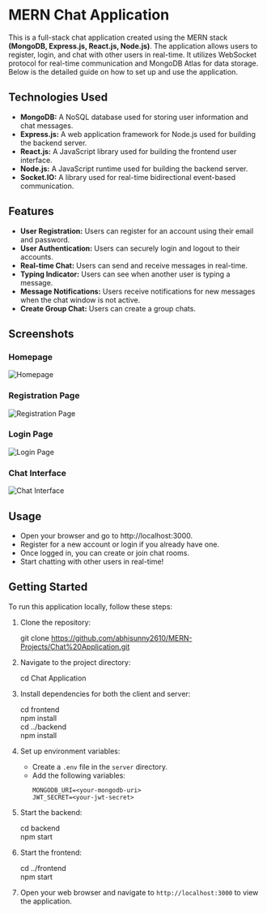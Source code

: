# MERN Chat Application

This is a full-stack chat application created using the MERN stack **(MongoDB, Express.js, React.js, Node.js)**. The application allows users to register, login, and chat with other users in real-time. It utilizes WebSocket protocol for real-time communication and MongoDB Atlas for data storage. Below is the detailed guide on how to set up and use the application.

## Technologies Used

- **MongoDB:** A NoSQL database used for storing user information and chat messages.
- **Express.js:** A web application framework for Node.js used for building the backend server.
- **React.js:** A JavaScript library used for building the frontend user interface.
- **Node.js:** A JavaScript runtime used for building the backend server.
- **Socket.IO:** A library used for real-time bidirectional event-based communication.

## Features

- **User Registration:** Users can register for an account using their email and password.
- **User Authentication:** Users can securely login and logout to their accounts.
- **Real-time Chat:** Users can send and receive messages in real-time.
- **Typing Indicator:** Users can see when another user is typing a message.
- **Message Notifications:** Users receive notifications for new messages when the chat window is not active.
- **Create Group Chat:** Users can create a group chats.

## Screenshots

### Homepage
![Homepage](/screenshots/home.png)

### Registration Page
![Registration Page](/screenshots/register.png)

### Login Page
![Login Page](/screenshots/login.png)

### Chat Interface
![Chat Interface](/screenshots/chat-interface.png)

## Usage
- Open your browser and go to http://localhost:3000.
- Register for a new account or login if you already have one.
- Once logged in, you can create or join chat rooms.
- Start chatting with other users in real-time!

## Getting Started

To run this application locally, follow these steps:

1. Clone the repository:
   
    git clone https://github.com/abhisunny2610/MERN-Projects/Chat%20Application.git

2. Navigate to the project directory: 
   
    cd Chat Application

3. Install dependencies for both the client and server:

    cd frontend \
    npm install \
    cd ../backend \
    npm install

4. Set up environment variables:

   - Create a `.env` file in the `server` directory.
   - Add the following variables:
     ```
     MONGODB_URI=<your-mongodb-uri>
     JWT_SECRET=<your-jwt-secret>
     ```

5. Start the backend:
   
    cd backend \
    npm start


6. Start the frontend:

    cd ../frontend \
    npm start

7. Open your web browser and navigate to `http://localhost:3000` to view the application.


